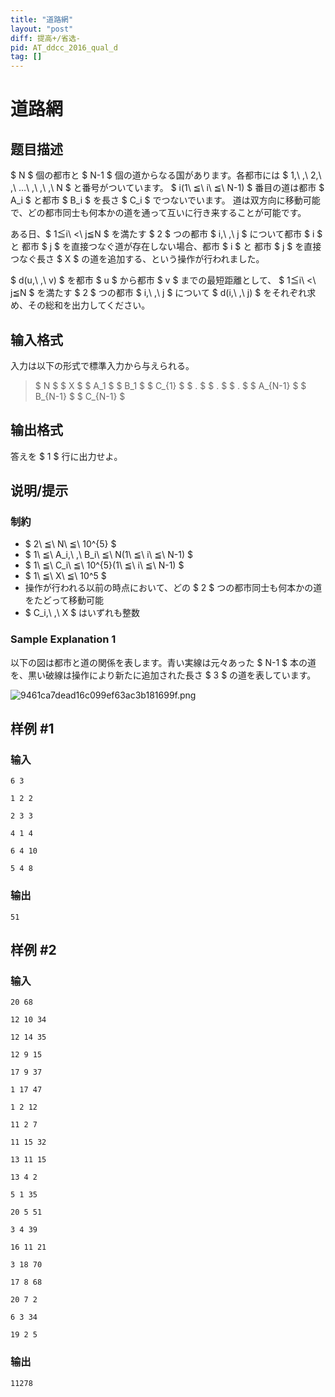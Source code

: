 ```yaml
---
title: "道路網"
layout: "post"
diff: 提高+/省选-
pid: AT_ddcc_2016_qual_d
tag: []
---
```


# 道路網

## 题目描述

[problemUrl]: https://atcoder.jp/contests/ddcc2016-qual/tasks/ddcc_2016_qual_d

$ N $ 個の都市と $ N-1 $ 個の道からなる国があります。各都市には $ 1,\ \,\ 2,\ \,\ …\ \,\ ,\ \,\ N $ と番号がついています。 $ i(1\ ≦\ i\ ≦\ N-1) $ 番目の道は都市 $ A_i $ と都市 $ B_i $ を長さ $ C_i $ でつないでいます。 道は双方向に移動可能で、どの都市同士も何本かの道を通って互いに行き来することが可能です。

ある日、$ 1≦i\ <\ j≦N $ を満たす $ 2 $ つの都市 $ i,\ \,\ j $ について都市 $ i $ と 都市 $ j $ を直接つなぐ道が存在しない場合、都市 $ i $ と 都市 $ j $ を直接つなぐ長さ $ X $ の道を追加する、という操作が行われました。

$ d(u,\ \,\ v) $ を都市 $ u $ から都市 $ v $ までの最短距離として、 $ 1≦i\ <\ j≦N $ を満たす $ 2 $ つの都市 $ i,\ \,\ j $ について $ d(i,\ \,\ j) $ をそれぞれ求め、その総和を出力してください。

## 输入格式

入力は以下の形式で標準入力から与えられる。

> $ N $ $ X $ $ A_1 $ $ B_1 $ $ C_{1} $ $ . $ $ . $ $ . $ $ A_{N-1} $ $ B_{N-1} $ $ C_{N-1} $

## 输出格式

答えを $ 1 $ 行に出力せよ。

## 说明/提示

### 制約

- $ 2\ ≦\ N\ ≦\ 10^{5} $
- $ 1\ ≦\ A_i,\ \,\ B_i\ ≦\ N(1\ ≦\ i\ ≦\ N-1) $
- $ 1\ ≦\ C_i\ ≦\ 10^{5}(1\ ≦\ i\ ≦\ N-1) $
- $ 1\ ≦\ X\ ≦\ 10^5 $
- 操作が行われる以前の時点において、どの $ 2 $ つの都市同士も何本かの道をたどって移動可能
- $ C_i,\ \,\ X $ はいずれも整数

### Sample Explanation 1

以下の図は都市と道の関係を表します。青い実線は元々あった $ N-1 $ 本の道を、黒い破線は操作により新たに追加された長さ $ 3 $ の道を表しています。 

![9461ca7dead16c099ef63ac3b181699f.png](https://atcoder.jp/img/ddcc2016-qual/9461ca7dead16c099ef63ac3b181699f.png)

## 样例 #1

### 输入

```
6 3
1 2 2
2 3 3
4 1 4
6 4 10
5 4 8
```

### 输出

```
51
```

## 样例 #2

### 输入

```
20 68
12 10 34
12 14 35
12 9 15
17 9 37
1 17 47
1 2 12
11 2 7
11 15 32
13 11 15
13 4 2
5 1 35
20 5 51
3 4 39
16 11 21
3 18 70
17 8 68
20 7 2
6 3 34
19 2 5
```

### 输出

```
11278
```

